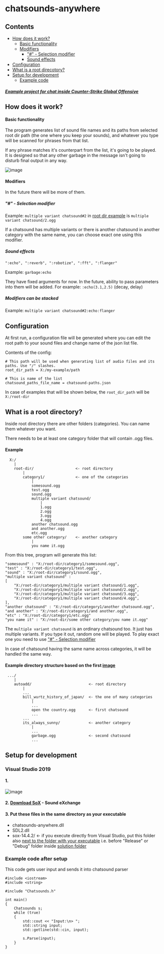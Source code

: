 # chatsounds-anywhere

## Contents
- [How does it work?](#how-does-it-work)
  - [Basic functionality](#basic-functionality) 
  - [Modifiers](#modifiers)
    - ["#" - Selection modifier](#selection-modifier)
    - [Sound effects](#sound-effects)
- [Configuration](#configuration)
- [What is a root direcotory?](#what-is-a-root-directory)
- [Setup for development](#setup-for-development)
  - [Example code](#example-code-after-setup)

##### [Example project for chat inside Counter-Strike Global Offensive](https://github.com/yobonez/csgo-chatsounds-example)

## How does it work?

#### Basic functionality
The program generates list of sound file names and its paths from selected root dir path (the one where you keep your sounds), and whatever you type will be scanned for phrases from that list.

If any phrase matches it's counterpart from the list, it's going to be played.
It is designed so that any other garbage in the message isn't going to disturb final output in any way.

![image](https://dl.dropboxusercontent.com/s/8ugkc39sg3t7bsw/chatsounds.png)

#### Modifiers

In the future there will be more of them.

##### "#" - Selection modifier
Example: ```multiple variant chatsound#2``` in [root dir example](#example) is ```multiple variant chatsound/2.ogg```

If a chatsound has multiple variants or there is another chatsound in another category with the same name, you can choose exact one using this modifier.
##### Sound effects 

```":echo", ":reverb", ":robotize", ":fft", ":flanger"```

Example: ```garbage:echo```

They have fixed arguments for now. In the future, ability to pass parameters into them will be added. For example: ```:echo(3.1,2.5)``` (decay, delay)

##### Modifiers can be stacked

Example: ```multiple variant chatsound#2:echo:flanger```
## Configuration

At first run, a configuration file will be generated where you can edit the root path to your sound files and change name of the json list file.

Contents of the config:
```
# This path will be used when generating list of audio files and its paths. Use "/" slashes.
root_dir_path = X:/my-example/path

# This is name of the list
chatsound_paths_file_name = chatsound-paths.json
```
In case of examples that will be shown below, the ```root_dir_path``` will be ```X:/root-dir```

## What is a root directory?
Inside root directory there are other folders (categories). You can name them whatever you want.

There needs to be at least one category folder that will contain .ogg files.
#### Example
```
  X:/
    |
    root-dir/                   <- root directory
        |
        category1/              <- one of the categories
            |
            somesound.ogg
            test.ogg
            sound.ogg
            multiple variant chatsound/
                |
                1.ogg
                2.ogg
                3.ogg
                4.ogg
            another chatsound.ogg
            and another.ogg
            etc.ogg
        some other category/    <- another category
            |
            you name it.ogg
```

From this tree, program will generate this list:

```
"somesound" : "X:/root-dir/category1/somesound.ogg",
"test" : "X:/root-dir/category1/test.ogg",
"sound" : "X:/root-dir/category1/sound.ogg",
"multiple variant chatsound" : 
[
    "X:/root-dir/category1/multiple variant chatsound/1.ogg",
    "X:/root-dir/category1/multiple variant chatsound/2.ogg",
    "X:/root-dir/category1/multiple variant chatsound/3.ogg",
    "X:/root-dir/category1/multiple variant chatsound/4.ogg",
],
"another chatsound" : "X:/root-dir/category1/another chatsound.ogg",
"and another" : "X:/root-dir/category1/and another.ogg",
"etc" : "X:/root-dir/category1/etc.ogg"
"you name it" : "X:/root-dir/some other category/you name it.ogg"
```

The ```multiple variant chatsound``` is an ordinary chatsound too. It just has multiple variants. If you type it out, random one will be played.
To play exact one you need to use ["#" - Selection modifier](#selection-modifier)

In case of chatsound having the same name across categories, it will be handled the same way.


#### Example directory structure based on the first [image](#how-does-it-work)

```
 .../
    |
    autoadd/                          <- root directory
        |
        ...
        bill_wurtz_history_of_japan/  <- the one of many categories
            |
            ...
            open the country.ogg      <- first chatsound
            ...
        ...
        its_always_sunny/             <- another category
            |
            ...
            garbage.ogg               <- second chatsound
            ...
```

## Setup for development

### Visual Studio 2019

#### 1.
![image](https://dl.dropboxusercontent.com/s/1852q5f56ylwsz5/VS2019%20setup.png)

#### 2. [Download SoX](https://sourceforge.net/projects/sox/files/sox/14.4.2/) - Sound eXchange
#### 3. Put these files in the same directory as your executable
- chatsounds-anywhere.dll
- SDL2.dll
- sox-14.4.2/ <- if you execute directly from Visual Studio, put this folder also <u>next to the folder with your executable</u> i.e. before "Release" or "Debug" folder inside <u>solution folder</u>

### Example code after setup
This code gets user input and sends it into chatsound parser
```
#include <iostream>
#include <string>

#include "Chatsounds.h"

int main()
{
    Chatsounds s;
    while (true)
    {
        std::cout << "Input:\n> ";
        std::string input;
        std::getline(std::cin, input);

        s.Parse(input);
    }
}

```